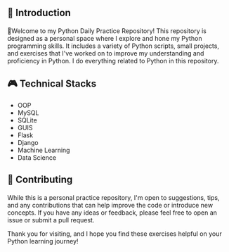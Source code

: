 ## :rocket: Introduction

#### 
:wave:Welcome to my Python Daily Practice Repository! This repository is designed as a personal space where I explore and hone my Python programming skills. It includes a variety of Python scripts, small projects, and exercises that I've worked on to improve my understanding and proficiency in Python. I do everything related to Python in this repository.

## :video_game: Technical Stacks

####
- OOP
- MySQL
- SQLite
- GUIS
- Flask
- Django
- Machine Learning
- Data Science

## :apple: Contributing

####
While this is a personal practice repository, I'm open to suggestions, tips, and any contributions that can help improve the code or introduce new concepts. If you have any ideas or feedback, please feel free to open an issue or submit a pull request.

Thank you for visiting, and I hope you find these exercises helpful on your Python learning journey!

